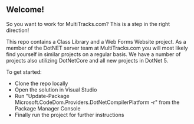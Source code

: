 ## Welcome!

So you want to work for MultiTracks.com? This is a step in the right direction!


This repo contains a Class Library and a Web Forms Website project. As a member of the DotNET server team at MultiTracks.com you will most likely find yourself in similar projects on a regular basis. We have a number of projects also utilizing DotNetCore and all new projects in DotNet 5.


To get started:

- Clone the repo locally	
- Open the solution in Visual Studio	
- Run "Update-Package Microsoft.CodeDom.Providers.DotNetCompilerPlatform -r" from the Package Manager Console	
- Finally run the project for further instructions
